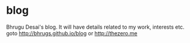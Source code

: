 # blog
Bhrugu Desai's blog. 
It will have details related to my work, interests etc.
goto http://bhrugs.github.io/blog or http://thezero.me
